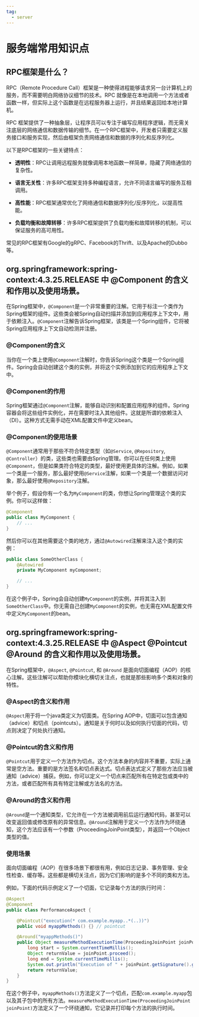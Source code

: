 ```yaml
---
tag:
  - server
---
```


# 服务端常用知识点

## RPC框架是什么？

RPC（Remote Procedure Call）框架是一种使得进程能够请求另一台计算机上的服务，而不需要明白网络协议细节的技术。RPC 就像是在本地调用一个方法或者函数一样，但实际上这个函数是在远程服务器上运行，并且结果返回给本地计算机。

RPC 框架提供了一种抽象层，让程序员可以专注于编写应用程序逻辑，而无需关注底层的网络通信和数据传输的细节。在一个RPC框架中，开发者只需要定义服务接口和服务实现，然后由框架负责网络通信和数据的序列化和反序列化。

以下是RPC框架的一些关键特点：

- **透明性**：RPC让调用远程服务就像调用本地函数一样简单，隐藏了网络通信的复杂性。

- **语言无关性**：许多RPC框架支持多种编程语言，允许不同语言编写的服务互相调用。

- **高性能**：RPC框架通常优化了网络通信和数据序列化/反序列化，以提高性能。

- **负载均衡和故障转移**：许多RPC框架提供了负载均衡和故障转移的机制，可以保证服务的高可用性。

常见的RPC框架有Google的gRPC、Facebook的Thrift、以及Apache的Dubbo等。

## org.springframework:spring-context:4.3.25.RELEASE 中 @Component 的含义和作用以及使用场景。

在Spring框架中，`@Component`是一个非常重要的注解。它用于标注一个类作为Spring框架的组件。这些类会被Spring自动扫描并添加到应用程序上下文中，用于依赖注入。`@Component`注解告诉Spring框架，该类是一个Spring组件，它将被Spring应用程序上下文自动检测并注册。

### @Component的含义

当你在一个类上使用`@Component`注解时，你告诉Spring这个类是一个Spring组件。Spring会自动创建这个类的实例，并将这个实例添加到它的应用程序上下文中。

### @Component的作用

Spring框架通过`@Component`注解，能够自动识别和配置应用程序的组件。Spring容器会将这些组件实例化，并在需要时注入其他组件。这就是所谓的依赖注入（DI）。这种方式无需手动在XML配置文件中定义bean。

### @Component的使用场景

`@Component`通常用于那些不符合特定类型（如`@Service`, `@Repository`, `@Controller`）的类，这些类也需要由Spring管理。你可以在任何类上使用`@Component`，但是如果类符合特定的类型，最好使用更具体的注解。例如，如果一个类是一个服务，那么最好使用`@Service`注解，如果一个类是一个数据访问对象，那么最好使用`@Repository`注解。

举个例子，假设你有一个名为`MyComponent`的类，你想让Spring管理这个类的实例。你可以这样做：

```java
@Component
public class MyComponent {
    // ...
}
```

然后你可以在其他需要这个类的地方，通过`@Autowired`注解来注入这个类的实例：

```java
public class SomeOtherClass {
    @Autowired
    private MyComponent myComponent;

    // ...
}
```

在这个例子中，Spring会自动创建`MyComponent`的实例，并将其注入到`SomeOtherClass`中。你无需自己创建`MyComponent`的实例，也无需在XML配置文件中定义`MyComponent`的bean。


## org.springframework:spring-context:4.3.25.RELEASE 中 @Aspect @Pointcut @Around 的含义和作用以及使用场景。

在Spring框架中，`@Aspect`, `@Pointcut`, 和 `@Around` 是面向切面编程（AOP）的核心注解。这些注解可以帮助你模块化横切关注点，也就是那些影响多个类和对象的特性。

### @Aspect的含义和作用

`@Aspect`用于将一个java类定义为切面类。在Spring AOP中，切面可以包含通知（advice）和切点（pointcuts）。通知是关于何时以及如何执行切面的代码，切点则决定了何处执行通知。

### @Pointcut的含义和作用

`@Pointcut`用于定义一个方法作为切点。这个方法本身的内容并不重要，实际上通常是空方法。重要的是方法签名和切点表达式。切点表达式定义了那些方法应当被通知（advice）捕获。例如，你可以定义一个切点来匹配所有在特定包或类中的方法，或者匹配所有具有特定注解或方法名的方法。

### @Around的含义和作用

`@Around`是一个通知类型，它允许在一个方法被调用前后运行通知代码，甚至可以改变返回值或修改原有的异常信息。`@Around`注解用于定义一个方法作为环绕通知，这个方法应该有一个参数（ProceedingJoinPoint类型），并返回一个Object类型的值。

### 使用场景

面向切面编程（AOP）在很多场景下都很有用，例如日志记录、事务管理、安全性检查、缓存等。这些都是横切关注点，因为它们影响的是多个不同的类和方法。

例如，下面的代码示例定义了一个切面，它记录每个方法的执行时间：

```java
@Aspect
@Component
public class PerformanceAspect {

    @Pointcut("execution(* com.example.myapp..*(..))")
    public void myappMethods() {} // pointcut

    @Around("myappMethods()")
    public Object measureMethodExecutionTime(ProceedingJoinPoint joinPoint) throws Throwable {
        long start = System.currentTimeMillis();
        Object returnValue = joinPoint.proceed();
        long end = System.currentTimeMillis();
        System.out.println("Execution of " + joinPoint.getSignature().getName() + " took " + (end - start) + " milliseconds.");
        return returnValue;
    }
}
```

在这个例子中，`myappMethods()`方法定义了一个切点，匹配`com.example.myapp`包以及其子包中的所有方法。`measureMethodExecutionTime(ProceedingJoinPoint joinPoint)`方法定义了一个环绕通知，它记录并打印每个方法的执行时间。